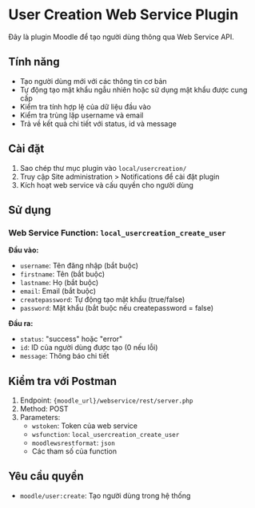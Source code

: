 # User Creation Web Service Plugin

Đây là plugin Moodle để tạo người dùng thông qua Web Service API.

## Tính năng

- Tạo người dùng mới với các thông tin cơ bản
- Tự động tạo mật khẩu ngẫu nhiên hoặc sử dụng mật khẩu được cung cấp
- Kiểm tra tính hợp lệ của dữ liệu đầu vào
- Kiểm tra trùng lặp username và email
- Trả về kết quả chi tiết với status, id và message

## Cài đặt

1. Sao chép thư mục plugin vào `local/usercreation/`
2. Truy cập Site administration > Notifications để cài đặt plugin
3. Kích hoạt web service và cấu quyền cho người dùng

## Sử dụng

### Web Service Function: `local_usercreation_create_user`

**Đầu vào:**
- `username`: Tên đăng nhập (bắt buộc)
- `firstname`: Tên (bắt buộc) 
- `lastname`: Họ (bắt buộc)
- `email`: Email (bắt buộc)
- `createpassword`: Tự động tạo mật khẩu (true/false)
- `password`: Mật khẩu (bắt buộc nếu createpassword = false)

**Đầu ra:**
- `status`: "success" hoặc "error"
- `id`: ID của người dùng được tạo (0 nếu lỗi)
- `message`: Thông báo chi tiết

## Kiểm tra với Postman

1. Endpoint: `{moodle_url}/webservice/rest/server.php`
2. Method: POST
3. Parameters:
   - `wstoken`: Token của web service
   - `wsfunction`: `local_usercreation_create_user`
   - `moodlewsrestformat`: `json`
   - Các tham số của function

## Yêu cầu quyền

- `moodle/user:create`: Tạo người dùng trong hệ thống